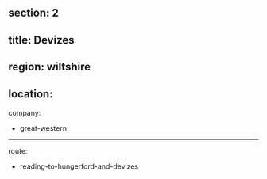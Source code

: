 section: 2
----
title: Devizes
----
region: wiltshire
----
location:
----
company:
- great-western
----
route:
- reading-to-hungerford-and-devizes
